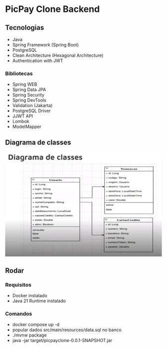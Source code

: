 # PicPay Clone Backend

## Tecnologias

- Java
- Spring Framework (Spring Boot)
- PostgreSQL
- Clean Architecture (Hexagonal Architecture)
- Authentication with JWT

### Bibliotecas

- Spring WEB
- Spring Data JPA
- Spring Security
- Spring DevTools
- Validation (Jakarta)
- PostgreSQL Driver
- JJWT API
- Lombok
- ModelMapper

## Diagrama de classes

![Diagrama de classes](/files/diagrama-de-classes.png)

## Rodar

### Requisitos

- Docker instalado
- Java 21 Runtime instalado

### Comandos

- docker compose up -d
- popular dados src/main/resources/data.sql no banco
- ./mvnw package
- java -jar target/picpayclone-0.0.1-SNAPSHOT.jar
